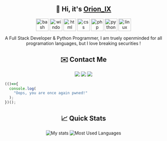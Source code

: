 <h2 align="center">👋 Hi, it's <a href="https://twitter.com/Orion_00001001">Orion_IX</a> </h2>

<p align="center">
<img align="center" alt="bash" height="40" width="40" src="https://cdn.jsdelivr.net/gh/devicons/devicon/icons/bash/bash-original.svg" style="max-width:100%;"></img>
<img align="center" alt="windows" height="40" width="40" src="https://cdn.jsdelivr.net/gh/devicons/devicon/icons/windows8/windows8-original.svg" style="max-width:100%;"></img>
<img align="center" alt="html" height="40" width="40" src="https://cdn.jsdelivr.net/gh/devicons/devicon/icons/html5/html5-original.svg" style="max-width:100%;"></img>
<img align="center" alt="css" height="40" width="40" src="https://cdn.jsdelivr.net/gh/devicons/devicon/icons/css3/css3-original.svg" style="max-width:100%;"></img>
<img  align="center" alt="php" height="40" width="40" src="https://cdn.jsdelivr.net/gh/devicons/devicon/icons/php/php-original.svg" style="max-width:100%;"></img>
<img align="center" alt="python" height="40" width="40" src="https://cdn.jsdelivr.net/gh/devicons/devicon/icons/python/python-original.svg" style="max-width:100%;"></img>
<img align="center" alt="linux" height="40" width="40" src="https://cdn.jsdelivr.net/gh/devicons/devicon/icons/postgresql/postgresql-original.svg" style="max-width:100%;"></img>


</p>

<p align="center">
   A Full Stack Developer & Python Programmer, I am truely openminded for all programation languages, but I love breaking securities !
</p>

<h2 align="center">✉️ Contact Me</h2>
<p align="center">
  <a href="https://twitter.com/charles_b87" target="_blank"><img src="https://img.shields.io/badge/twitter-%231DA1F2.svg?&style=for-the-badge&logo=twitter&logoColor=white"/></a>
  <a href="https://discordapp.com/users/539834141450043435" target="_blank"><img src="https://img.shields.io/badge/discord-%237489DA.svg?&style=for-the-badge&logo=discord&logoColor=white"/></a>
  <a href="https://t.me/charlesbel" target="_blank"><img src="https://img.shields.io/badge/telegram-%23239BCD.svg?&style=for-the-badge&logo=telegram&logoColor=white"/></a>
</p>

```javascript
(()=>{
  console.log(
    "Oops, you are once again pwned!"
  );
})();
```

<h2 align="center">📈 Quick Stats </h2>

<p align="center">
  <img src="https://github-readme-stats.vercel.app/api?username=charlesbel&show_icons=true&theme=radical" alt="My stats">
  <img src="https://github-readme-stats.vercel.app/api/top-langs/?username=charlesbel&layout=compact&show_icons=true&theme=radical" alt="Most Used Languages">
</p>
